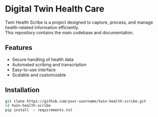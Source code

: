 # Digital Twin Health Care
Twin Health Scribe is a project designed to capture, process, and manage health-related information efficiently.  
This repository contains the main codebase and documentation.

## Features
- Secure handling of health data  
- Automated scribing and transcription  
- Easy-to-use interface  
- Scalable and customizable  

## Installation
```bash
git clone https://github.com/your-username/twin-health-scribe.git
cd twin-health-scribe
pip install -r requirements.txt
